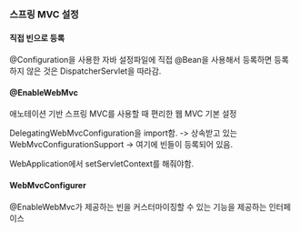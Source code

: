 
### 스프링 MVC 설정

#### 직접 빈으로 등록
@Configuration을 사용한 자바 설정파일에 직접 @Bean을 사용해서 등록하면 등록하지 않은 것은
DispatcherServlet을 따라감.


#### @EnableWebMvc
애노테이션 기반 스프링 MVC를 사용할 때 편리한 웹 MVC 기본 설정

DelegatingWebMvcConfiguration을 import함.
-> 상속받고 있는 WebMvcConfigurationSupport -> 여기에 빈들이 등록되어 있음.

WebApplication에서 setServletContext를 해줘야함. 

#### WebMvcConfigurer
@EnableWebMvc가 제공하는 빈을 커스터마이징할 수 있는 기능을 제공하는 인터페이스


